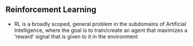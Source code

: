 ## Reinforcement Learning
* RL is a broadly scoped, general problem in the subdomains of Artificial Intelligence, where the goal is to train/create an agent that maximizes a ‘reward’ signal that is given to it in the environment
